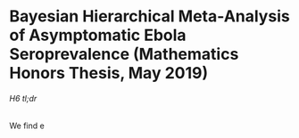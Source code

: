 # Bayesian Hierarchical Meta-Analysis of Asymptomatic Ebola Seroprevalence (Mathematics Honors Thesis, May 2019)

###### H6 tl;dr
We find e
